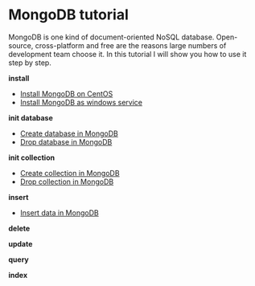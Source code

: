 # MongoDB tutorial
MongoDB is one kind of document-oriented NoSQL database. Open-source, cross-platform and free are the
reasons large numbers of development team choose it. In this tutorial I will show you how to use it step
by step.

**install**

* [Install MongoDB on CentOS](http://www.henryxi.com/install-mongodb-on-centos)
* [Install MongoDB as windows service](http://www.henryxi.com/install-mongodb-as-windows-service)

**init database**

* [Create database in MongoDB](http://www.henryxi.com/create-database-in-mongodb)
* [Drop database in MongoDB](http://www.henryxi.com/drop-database-in-mongodb)

**init collection**

* [Create collection in MongoDB](http://www.henryxi.com/create-collection-in-mongodb)
* [Drop collection in MongoDB](http://www.henryxi.com/drop-collection-in-mongodb)

**insert**

* [Insert data in MongoDB](http://www.henryxi.com/insert-data-in-mongodb)

**delete**

**update**

**query**

**index**